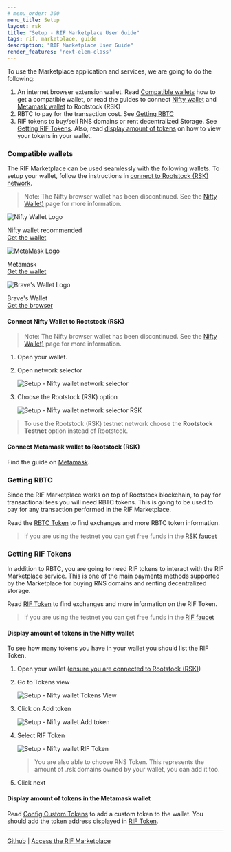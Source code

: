 ```yaml
---
# menu_order: 300
menu_title: Setup
layout: rsk
title: "Setup - RIF Marketplace User Guide"
tags: rif, marketplace, guide
description: "RIF Marketplace User Guide"
render_features: 'next-elem-class'
---
```


To use the Marketplace application and services, we are going to do the following:

1. An internet browser extension wallet. Read [Compatible wallets](#compatible-wallets) how to get a compatible wallet, or read the guides to connect [Nifty wallet](#connect-nifty-wallet-to-rootstock-rsk) and [Metamask wallet](#connect-metamask-wallet-to-rootstock-rsk) to Rootstock (RSK)
2. RBTC to pay for the transaction cost. See [Getting RBTC](#getting-rbtc)
3. RIF tokens to buy/sell RNS domains or rent decentralized Storage. See [Getting RIF Tokens](#getting-rif-tokens). Also, read [display amount of tokens](#display-amount-of-tokens-in-the-nifty-wallet) on how to view your tokens in your wallet.

### Compatible wallets

The RIF Marketplace can be used seamlessly with the following wallets. To setup your wallet, follow the instructions in [connect to Rootstock (RSK) network](#connect-nifty-wallet-to-rootstock-rsk).

> Note: The Nifty browser wallet has been discontinued. See the [Nifty Wallet)](https://developers.rsk.co/wallet/use/nifty) page for more information.

<div class="markdown-light-rounded-border markdown-width40 markdown-horizontal-margin30">
    <img src="/rif/marketplace/guide/images/nifty-wallet-logo.png" alt="Nifty Wallet Logo" />
    <p>
        Nifty wallet <span class="badge badge-primary">recommended</span><br/>
        <a href="https://www.poa.network/v/master-1/for-users/nifty-wallet">Get the wallet</a>
    </p>
</div>

<div class="markdown-light-rounded-border markdown-width40">
    <img src="/rif/marketplace/guide/images/metamask-logo.png" alt="MetaMask Logo" />
    <p>
        Metamask<br />
        <a href="https://metamask.io/">Get the wallet</a>
    </p>
</div>

<div class="markdown-light-rounded-border markdown-width40">
    <img src="/rif/marketplace/guide/images/braves-wallet-logo.png" alt="Brave's Wallet Logo" />
    <p>
        Brave's Wallet<br />
        <a href="https://brave.com/">Get the browser</a>
    </p>
</div>

#### Connect Nifty Wallet to Rootstock (RSK)

> Note: The Nifty browser wallet has been discontinued. See the [Nifty Wallet)](https://developers.rsk.co/wallet/use/nifty) page for more information.

1. Open your wallet.
2. Open network selector

    ![Setup - Nifty wallet network selector](/rif/marketplace/guide/images/setup-nifty-wallet-network-selector.png)

3. Choose the Rootstock (RSK) option

    ![Setup - Nifty wallet network selector RSK](/rif/marketplace/guide/images/setup-nifty-wallet-network-selector-rsk.png)

> To use the Rootstock (RSK) testnet network choose the **Rootstock Testnet** option instead of Rootstcok.

#### Connect Metamask wallet to Rootstock (RSK)

Find the guide on [Metamask](https://developers.rsk.co/develop/apps/wallets/metamask/).

### Getting RBTC

Since the RIF Marketplace works on top of Rootstock blockchain, to pay for transactional fees you will need RBTC tokens. This is going to be used to pay for any transaction performed in the RIF Marketplace.

Read the [RBTC Token](https://developers.rsk.co/rsk/rbtc/) to find exchanges and more RBTC token information.


> If you are using the testnet you can get free funds in the [RSK faucet](https://faucet.rsk.co/)

### Getting RIF Tokens

In addition to RBTC, you are going to need RIF tokens to interact with the RIF Marketplace service. This is one of the main payments methods supported by the Marketplace for buying RNS domains and renting decentralized storage.

Read [RIF Token](https://developers.rsk.co/rif/token/) to find exchanges and more information on the RIF Token.

> If you are using the testnet you can get free funds in the [RIF faucet](https://faucet.rifos.org/)

#### Display amount of tokens in the Nifty wallet

To see how many tokens you have in your wallet you should list the RIF Token.

1. Open your wallet ([ensure you are connected to Rootstock (RSK)](#connect-nifty-wallet-to-rootstock-rsk))
2. Go to Tokens view

    ![Setup - Nifty wallet Tokens View](/rif/marketplace/guide/images/setup-nifty-wallet-tokens-view.png)

3. Click on Add token

    ![Setup - Nifty wallet Add token](/rif/marketplace/guide/images/setup-nifty-wallet-add-token.png)

4. Select RIF Token

    ![Setup - Nifty wallet RIF Token](/rif/marketplace/guide/images/setup-nifty-wallet-rif-token.png)

    > You are also able to choose RNS Token. This represents the amount of .rsk domains owned by your wallet, you can add it too.

5. Click next

#### Display amount of tokens in the Metamask wallet

Read [Config Custom Tokens](https://docs.matic.network/docs/develop/metamask/custom-tokens) to add a custom token to the wallet. You should add the token address displayed in [RIF Token](https://developers.rsk.co/rif/token).


----

[Github](https://github.com/rsksmart?q=rif-marketplace) |
[Access the RIF Marketplace](https://marketplace.rifos.org)
